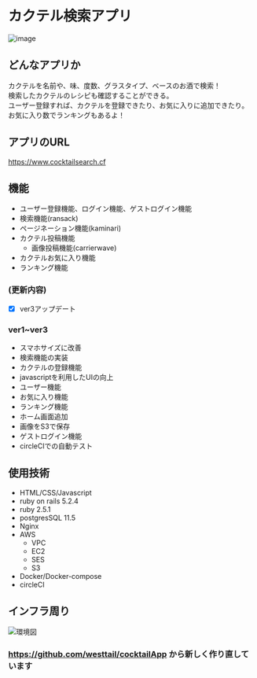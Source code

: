 # カクテル検索アプリ
![image](https://user-images.githubusercontent.com/40736515/94714698-74348780-0387-11eb-8248-2e0ae3785320.png)
## どんなアプリか
カクテルを名前や、味、度数、グラスタイプ、ベースのお酒で検索！  
検索したカクテルのレシピも確認することができる。  
ユーザー登録すれば、カクテルを登録できたり、お気に入りに追加できたり。  
お気に入り数でランキングもあるよ！  

## アプリのURL 
https://www.cocktailsearch.cf  
## 機能
* ユーザー登録機能、ログイン機能、ゲストログイン機能
* 検索機能(ransack)
* ページネーション機能(kaminari)
* カクテル投稿機能
  * 画像投稿機能(carrierwave)
* カクテルお気に入り機能
* ランキング機能

### (更新内容)
- [x] ver3アップデート

### ver1~ver3
* スマホサイズに改善
* 検索機能の実装
* カクテルの登録機能
* javascriptを利用したUIの向上
* ユーザー機能
* お気に入り機能
* ランキング機能
* ホーム画面追加
* 画像をS3で保存
* ゲストログイン機能
* circleCIでの自動テスト

## 使用技術
* HTML/CSS/Javascript
* ruby on rails 5.2.4
* ruby 2.5.1
* postgresSQL 11.5
* Nginx
* AWS 
  * VPC
  * EC2
  * SES
  * S3
* Docker/Docker-compose
* circleCI

## インフラ周り
![環境図](https://user-images.githubusercontent.com/40736515/106175041-fc615700-61d8-11eb-8601-97a15a594aa3.png)
### https://github.com/westtail/cocktailApp から新しく作り直しています
